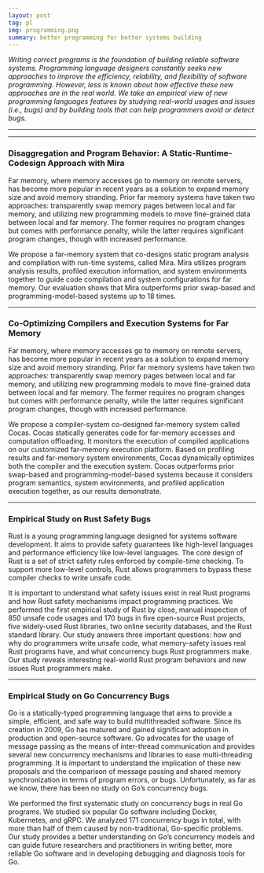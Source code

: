 ```yaml
---
layout: post
tag: pl
img: programming.png
summary: better programming for better systems building
---
```



<div class="row-fluid">
<i>
<p>
Writing correct programs is the foundation of building reliable software systems.
Programming language designers constantly seeks new approaches to improve the efficiency, 
relability, and flexibility of software programming.
However, less is known about how effective these new approaches are in the real world.
We take an empirical view of new programming languages features
by studying real-world usages and issues (i.e., bugs)
and by building tools that can help programmers avoid or detect bugs.
</p>
</i>
</div>

<hr>
<hr>


<div class="row-fluid">
<h3>Disaggregation and Program Behavior: A Static-Runtime-Codesign Approach with Mira</h3>
<div class="span6">
  <p class="text-left">
Far memory, where memory accesses go to memory on remote servers, has become more popular in recent years as a solution to expand memory size and avoid memory stranding. Prior far memory systems have taken two approaches: transparently swap memory pages between local and far memory, and utilizing new programming models to move fine-grained data between local and far memory. The former requires no program changes but comes with performance penalty, while the latter requires significant program changes, though with increased performance.
  </p>
  <p>
We propose a far-memory system that co-designs static program analysis and compilation with run-time systems, called Mira. Mira utilizes program analysis results, profiled execution information, and system environments together to guide code compilation and system configurations for far memory. Our evaluation shows that Mira outperforms prior swap-based and programming-model-based systems up to 18 times.
  </p>
</div>
</div>

<hr>

<div class="row-fluid">
<h3>Co-Optimizing Compilers and Execution Systems for Far Memory</h3>
<div class="span6">
<p class="text-left">
Far memory, where memory accesses go to memory on remote servers, has become more popular in recent years as a solution to expand memory size and avoid memory stranding. Prior far memory systems have taken two approaches: transparently swap memory pages between local and far memory, and utilizing new programming models to move fine-grained data between local and far memory. The former requires no program changes but comes with performance penalty, while the latter requires significant program changes, though with increased performance.
</p>
<p>
We propose a compiler-system co-designed far-memory system called Cocas. Cocas statically generates code for far-memory accesses and computation offloading. It monitors the execution of compiled applications on our customized far-memory execution platform. Based on profiling results and far-memory system environments, Cocas dynamically optimizes both the compiler and the execution system. Cocas outperforms prior swap-based and programming-model-based systems because it considers program semantics, system environments, and profiled application execution together, as our results demonstrate.
</p>
</div>
</div>

<hr>

<div class="row-fluid">
<h3>Empirical Study on Rust Safety Bugs</h3>
<div class="span6">
<p class="text-left">
Rust is a young programming language designed for systems software development. It aims to provide safety guarantees like high-level languages and performance efficiency like low-level languages. The core design of Rust is a set of strict safety rules enforced by compile-time checking. To support more low-level controls, Rust allows programmers to bypass these compiler checks to write unsafe code.
</p>
<p>
It is important to understand what safety issues exist in real Rust programs and how Rust safety mechanisms impact programming practices. We performed the first empirical study of Rust by close, manual inspection of 850 unsafe code usages and 170 bugs in five open-source Rust projects, five widely-used Rust libraries, two online security databases, and the Rust standard library. Our study answers three important questions: how and why do programmers write unsafe code, what memory-safety issues real Rust programs have, and what concurrency bugs Rust programmers make. Our study reveals interesting real-world Rust program behaviors and new issues Rust programmers make.
</p>
</div>
	  <!--
<div class="span4">
<img height="150" src="img/research/Rust.png">
</div>
	  -->
</div>

<hr>

<div class="row-fluid">
<h3>Empirical Study on Go Concurrency Bugs</h3>
<div class="span6">
<p class="text-left">
Go is a statically-typed programming language that aims
to provide a simple, efficient, and safe way to build multithreaded software. Since its creation in 2009, Go has matured and gained significant adoption in production and
open-source software. Go advocates for the usage of message passing as the means of inter-thread communication
and provides several new concurrency mechanisms and libraries to ease multi-threading programming. It is important
to understand the implication of these new proposals and the
comparison of message passing and shared memory synchronization in terms of program errors, or bugs. Unfortunately,
as far as we know, there has been no study on Go’s concurrency bugs.
</p>
<p>
We performed the first systematic study on
concurrency bugs in real Go programs. We studied six popular Go software including Docker, Kubernetes, and gRPC.
We analyzed 171 concurrency bugs in total, with more than
half of them caused by non-traditional, Go-specific problems.
Our study provides a better understanding on Go’s
concurrency models and can guide future researchers and
practitioners in writing better, more reliable Go software
and in developing debugging and diagnosis tools for Go.
</p>
</div>
	  <!--
<div class="span5">
<img height="150" src="img/research/gopher.png">
</div>
	  -->
</div>
